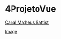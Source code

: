 # 4ProjetoVue

[Canal Matheus Battisti](https://www.youtube.com/playlist?list=PLnDvRpP8BnezDglaAvtWgQXzsOmXUuRHL)


[Image](./public/MAINIMG.PNG)